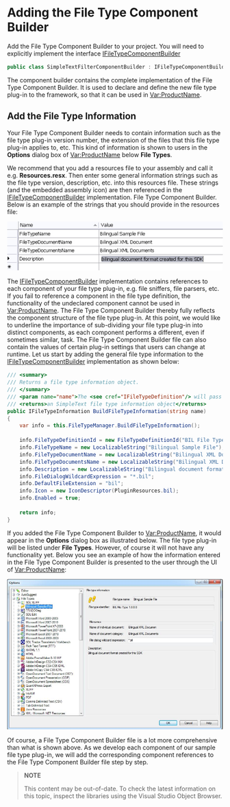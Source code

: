 Adding the File Type Component Builder
==

Add the File Type Component Builder to your project. You will need to explicitly implement the interface [IFileTypeComponentBuilder](../../api/filetypesupport/Sdl.FileTypeSupport.Framework.IntegrationApi.IFileTypeComponentBuilder.yml)


```cs
public class SimpleTextFilterComponentBuilder : IFileTypeComponentBuilder
```

The component builder contains the complete implementation of the File Type Component Builder. It is used to declare and define the new file type plug-in to the framework, so that it can be used in <Var:ProductName>.

Add the File Type Information
--

Your File Type Component Builder needs to contain information such as the file type plug-in version number, the extension of the files that this file type plug-in applies to, etc. This kind of information is shown to users in the **Options** dialog box of <Var:ProductName> below **File Types**.

We recommend that you add a resources file to your assembly and call it e.g. **Resources.resx**. Then enter some general information strings such as the file type version, description, etc. into this resources file. These strings (and the embedded assembly icon) are then referenced in the [IFileTypeComponentBuilder](../../api/filetypesupport/Sdl.FileTypeSupport.Framework.IntegrationApi.IFileTypeComponentBuilder.yml) implementation. File Type Component Builder. Below is an example of the strings that you should provide in the resources file:

![BilFilterResources](images/BilFilterResources.jpg)

The [IFileTypeComponentBuilder](../../api/filetypesupport/Sdl.FileTypeSupport.Framework.IntegrationApi.IFileTypeComponentBuilder.yml) implementation contains references to each component of your file type plug-in, e.g. file sniffers, file parsers, etc. If you fail to reference a component in the file type definition, the functionality of the undeclared component cannot be used in <Var:ProductName>. The File Type Component Builder thereby fully reflects the component structure of the file type plug-in. At this point, we would like to underline the importance of sub-dividing your file type plug-in into distinct components, as each component performs a different, even if sometimes similar, task. The File Type Component Builder file can also contain the values of certain plug-in settings that users can change at runtime. Let us start by adding the general file type information to the [IFileTypeComponentBuilder](../../api/filetypesupport/Sdl.FileTypeSupport.Framework.IntegrationApi.IFileTypeComponentBuilder.yml) implementation as shown below:

```cs
/// <summary>
/// Returns a file type information object.
/// </summary>
/// <param name="name">The <see cref="IFileTypeDefinition"/> will pass "" as the name for this parameter</param>
/// <returns>an SimpleText file type information object</returns>
public IFileTypeInformation BuildFileTypeInformation(string name)
{
    var info = this.FileTypeManager.BuildFileTypeInformation();

    info.FileTypeDefinitionId = new FileTypeDefinitionId("BIL File Type 1.0.0.0");
    info.FileTypeName = new LocalizableString("Bilingual Sample File");
    info.FileTypeDocumentName = new LocalizableString("Bilingual XML Documen");
    info.FileTypeDocumentsName = new LocalizableString("Bilingual XML Documents");
    info.Description = new LocalizableString("Bilingual document format created for this SDK");
    info.FileDialogWildcardExpression = "*.bil";
    info.DefaultFileExtension = "bil";
    info.Icon = new IconDescriptor(PluginResources.bil);
    info.Enabled = true;

    return info;
}
```

If you added the File Type Component Builder to <Var:ProductName>, it would appear in the **Options** dialog box as illustrated below. The file type plug-in will be listed under **File Types**. However, of course it will not have any functionality yet. Below you see an example of how the information entered in the File Type Component Builder is presented to the user through the UI of <Var:ProductName>:

![OptionsBilFilter](images/OptionsBilFilter.jpg)


Of course, a File Type Component Builder file is a lot more comprehensive than what is shown above. As we develop each component of our sample file type plug-in, we will add the corresponding component references to the File Type Component Builder file step by step.

>**NOTE**
>
> This content may be out-of-date. To check the latest information on this topic, inspect the libraries using the Visual Studio Object Browser.